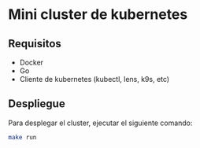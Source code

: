 # Mini cluster de kubernetes

## Requisitos

- Docker
- Go
- Cliente de kubernetes (kubectl, lens, k9s, etc)

## Despliegue

Para desplegar el cluster, ejecutar el siguiente comando:

```bash
make run
```
